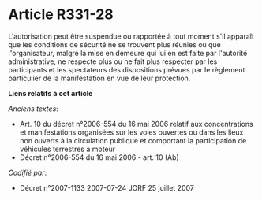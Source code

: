 # Article R331-28

L'autorisation peut être suspendue ou rapportée à tout moment s'il apparaît que les conditions de sécurité ne se trouvent
plus réunies ou que l'organisateur, malgré la mise en demeure qui lui en est faite par l'autorité administrative, ne respecte
plus ou ne fait plus respecter par les participants et les spectateurs des dispositions prévues par le règlement particulier
de la manifestation en vue de leur protection.

**Liens relatifs à cet article**

_Anciens textes_:

  - Art. 10 du décret n°2006-554 du 16 mai 2006 relatif aux concentrations et manifestations organisées sur les voies ouvertes ou dans les lieux non ouverts à la circulation publique et comportant la participation de véhicules terrestres à moteur
  - Décret n°2006-554 du 16 mai 2006 - art. 10 (Ab)

_Codifié par_:

  - Décret n°2007-1133 2007-07-24 JORF 25 juillet 2007
